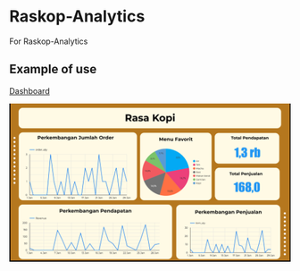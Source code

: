 # Raskop-Analytics
For Raskop-Analytics

## Example of use
[Dashboard](https://lookerstudio.google.com/reporting/605df7e9-f9dd-4329-bc2a-c7c3ee3a769d)


![Example](https://raw.githubusercontent.com/nevmock/Raskop-Analytics/refs/heads/main/Screenshot%202024-12-08%20205333.png)
